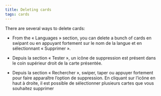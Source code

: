 ```yaml
---
title: Deleting cards
tags: cards
---
```


There are several ways to delete cards:
                        
- From the « Languages » section, you can delete a bunch of cards en swipant ou en appuyant fortement sur le nom de la langue et en sélectionnant « Supprimer ».

- Depuis la section « Tester », un icône de suppression est présent dans le coin supérieur droit de la carte présentée.

- Depuis la section « Rechercher », swiper, taper ou appuyer fortement pour faire apparaître l’option de suppression. En cliquant sur l’icône en haut à droite, il est possible de sélectionner plusieurs cartes que vous souhaitez supprimer
